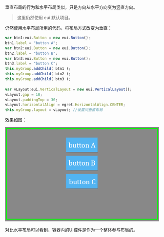 垂直布局的行为和水平布局类似，只是方向从水平方向变为竖直方向。     

>这里仍然使用 eui 默认项目。

仍然使用水平布局所用的代码，将布局方式改变为垂直：    
``` TypeScript   
var btn1:eui.Button = new eui.Button();
btn1.label = "button A";
var btn2:eui.Button = new eui.Button();
btn2.label = "button B";
var btn3:eui.Button = new eui.Button();
btn3.label = "button C";
this.myGroup.addChild( btn1 );
this.myGroup.addChild( btn2 );
this.myGroup.addChild( btn3 );

var vLayout:eui.VerticalLayout = new eui.VerticalLayout();
vLayout.gap = 10;
vLayout.paddingTop = 30;
vLayout.horizontalAlign = egret.HorizontalAlign.CENTER;
this.myGroup.layout = vLayout; //设置问垂直布局
```    
效果如图：

![](56012ed082c88.png)

对比水平布局可以看到，容器内的UI控件是作为一个整体参与布局的。   

